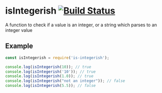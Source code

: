 # isIntegerish [![Build Status](https://travis-ci.org/ketsugi/isIntegerish.svg?branch=master)](https://travis-ci.org/ketsugi/isIntegerish)
A function to check if a value is an integer, or a string which parses to an integer value

## Example

```JavaScript
const isIntegerish = require('is-integerish');

console.log(isIntegerish(10)); // true
console.log(isIntegerish('10')); // true
console.log(isIntegerish(1.0)); // true
console.log(isIntegerish("not an integer")); // false
console.log(isIntegerish(5.5)); // false
```